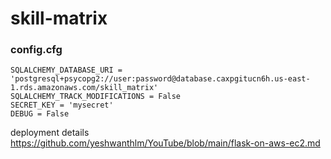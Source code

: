 # skill-matrix


### config.cfg
```
SQLALCHEMY_DATABASE_URI = 'postgresql+psycopg2://user:password@database.caxpgitucn6h.us-east-1.rds.amazonaws.com/skill_matrix'
SQLALCHEMY_TRACK_MODIFICATIONS = False
SECRET_KEY = 'mysecret'
DEBUG = False
```


deployment details
https://github.com/yeshwanthlm/YouTube/blob/main/flask-on-aws-ec2.md

